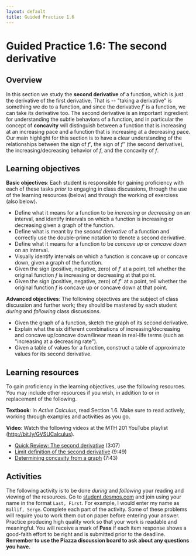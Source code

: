 ```yaml
---
layout: default
title: Guided Practice 1.6
---
```


# Guided Practice 1.6: The second derivative

## Overview

In this section we study the **second derivative** of a function, which is just the derivative of the first derivative. That is -- "taking a derivative" is something we do to a function, and since the derivative $f'$ is a function, we can take its derivative too. The second derivative is an important ingredient for understanding the subtle behaviors of a function, and in particular the concept of **concavity** will distinguish between a function that is increasing at an increasing pace and a function that is increasing at a decreasing pace. Our main highlight for this section is to have a clear understanding of the relationships between the sign of $f'$, the sign of $f''$ (the second derivative), the increasing/decreasing behavior of $f$, and the concavity of $f$.

## Learning objectives

__Basic objectives__: Each student is responsible for gaining proficiency with each of these tasks _prior_ to engaging in class discussions, through the use of the learning resources (below) and through the working of exercises (also below).

- Define what it means for a function to be *increasing* or *decreasing* on an interval, and identify intervals on which a function is increasing or decreasing given a graph of the function.
- Define what is meant by the *second derivative* of a function and correctly use the double-prime notation to denote a second derivative.
- Define what it means for a function to be *concave up* or *concave down* on an interval.
- Visually identify intervals on which a function is concave up or concave down, given a graph of the function.
- Given the sign (positive, negative, zero) of $f'$ at a point, tell whether the original function $f$ is increasing or decreasing at that point.
- Given the sign (positive, negative, zero) of $f''$ at a point, tell whether the original function $f$ is concave up or concave down at that point.

__Advanced objectives__: The following objectives are the subject of class discussion and further work; they should be mastered by each student _during_ and _following_ class discussions.

- Given the graph of a function, sketch the graph of its second derivative.
- Explain what the six different combinations of increasing/decreasing and concave up/concave down/linear mean in real-life terms (such as "increasing at a decreasing rate").
- Given a table of values for a function, construct a table of approximate values for its second derivative.

## Learning resources

To gain proficiency in the learning objectives, use the following resources. You may include other resources if you wish, in addition to or in replacement of the following.

__Textbook__: In _Active Calculus_, read Section 1.6. Make sure to read actively, working through examples and activities as you go.

__Video__: Watch the following videos at the MTH 201 YouTube playlist (http://bit.ly/GVSUCalculus).

- [Quick Review: The second derivative](http://www.youtube.com/watch?v=UtzyPEk2zxA) (3:07)
- [Limit definition of the second derivative](http://www.youtube.com/watch?v=SIp6g-u-rkc) (9:49)
- [Determining concavity from a graph](http://www.youtube.com/watch?v=o1_o4E-LGsA) (7:43)


## Activities

The following activity is to be done _during_ and _following_ your reading and viewing of the resources. Go to [student.desmos.com](https://student.desmos.com/?prepopulateCode=RFHYGB) and join using your name in the format `Last, First`. For example, I would enter my name as `Ballif, Serge`. Complete each part of the activity. Some of these problems will require you to work them out on paper before entering your answer. Practice producing high quality work so that your work is readable and meaningful. You will receive a mark of __Pass__ if each item response shows a good-faith effort to be right and is submitted prior to the deadline. __Remember to use the Piazza discussion board to ask about any questions you have.__
